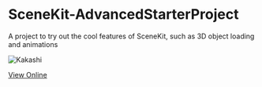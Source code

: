 # SceneKit-AdvancedStarterProject
A project to try out the cool features of SceneKit, such as 3D object loading and animations

![Kakashi](https://github.com/oduwa/SceneKit-AdvancedStarterProject/blob/master/demo.gif)

[View Online](https://appetize.io/app/03ab3h3xrr0xfbdcb23gedc95w)
